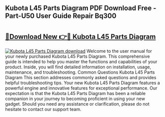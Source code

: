 ## Kubota L45 Parts Diagram PDF Download Free - Part-U50 User Guide Repair Bq300

# <h2><a href="http://dflk0dz.blite.top/?on=Kubota+L45+Parts+Diagram">🔗Download New 👉🔴 Kubota L45 Parts Diagram</a></h2>

[![Kubota L45 Parts Diagram download](https://i.imgur.com/lujVjoI.png)](http://dflk0dz.blite.top/?on=Kubota+L45+Parts+Diagram)
Welcome to the user manual for your newly purchased Kubota L45 Parts Diagram. This comprehensive guide is intended to help you master the functions and capabilities of your product. Inside, you will find detailed information on installation, usage, maintenance, and troubleshooting. Common Questions Kubota L45 Parts Diagram This section addresses commonly asked questions and provides helpful troubleshooting tips. Your new Kubota L45 Parts Diagram features a powerful engine and innovative features for exceptional performance. Our expectation is that the Kubota L45 Parts Diagram has been a reliable companion in your journey to becoming proficient in using your new gadget. Should you need any assistance or clarification, please do not hesitate to contact our support team.
